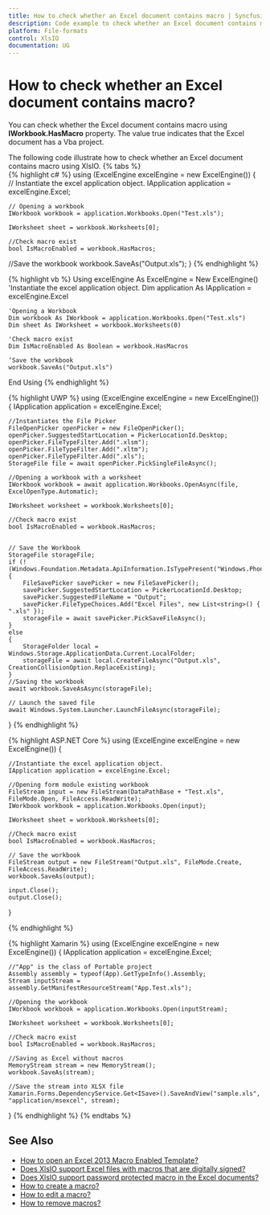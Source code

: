 ```yaml
---
title: How to check whether an Excel document contains macro | Syncfusion
description: Code example to check whether an Excel document contains macro using Syncfusion .NET Excel library (XlsIO).
platform: File-formats
control: XlsIO
documentation: UG
---
```


# How to check whether an Excel document contains macro?
You can check whether the Excel document contains macro using **IWorkbook.HasMacro** property. The value true indicates that the Excel document has a Vba project.

The following code illustrate how to check whether an Excel document contains macro using XlsIO.
{% tabs %}  
{% highlight c# %}
using (ExcelEngine excelEngine = new ExcelEngine())
{
    // Instantiate the excel application object.
    IApplication application = excelEngine.Excel;

    // Opening a workbook
    IWorkbook workbook = application.Workbooks.Open("Test.xls");

    IWorksheet sheet = workbook.Worksheets[0];

    //Check macro exist
    bool IsMacroEnabled = workbook.HasMacros;        
     
   //Save the workbook
    workbook.SaveAs("Output.xls");
}
{% endhighlight %}

{% highlight vb %}
Using excelEngine As ExcelEngine = New ExcelEngine()
    'Instantiate the excel application object.
    Dim application As IApplication = excelEngine.Excel

    'Opening a Workbook
    Dim workbook As IWorkbook = application.Workbooks.Open("Test.xls")
    Dim sheet As IWorksheet = workbook.Worksheets(0)

    'Check macro exist
    Dim IsMacroEnabled As Boolean = workbook.HasMacros            
   
    ‘Save the workbook 
    workbook.SaveAs("Output.xls")
End Using
{% endhighlight %}

{% highlight UWP %}
using (ExcelEngine excelEngine = new ExcelEngine())
{
    IApplication application = excelEngine.Excel;

    //Instantiates the File Picker
    FileOpenPicker openPicker = new FileOpenPicker();
    openPicker.SuggestedStartLocation = PickerLocationId.Desktop;
    openPicker.FileTypeFilter.Add(".xlsm");
    openPicker.FileTypeFilter.Add(".xltm");
    openPicker.FileTypeFilter.Add(".xls");
    StorageFile file = await openPicker.PickSingleFileAsync();

    //Opening a workbook with a worksheet
    IWorkbook workbook = await application.Workbooks.OpenAsync(file, ExcelOpenType.Automatic);

    IWorksheet worksheet = workbook.Worksheets[0];

    //Check macro exist
    bool IsMacroEnabled = workbook.HasMacros;     
     

    // Save the Workbook
    StorageFile storageFile;
    if (!(Windows.Foundation.Metadata.ApiInformation.IsTypePresent("Windows.Phone.UI.Input.HardwareButtons")))
    {
        FileSavePicker savePicker = new FileSavePicker();
        savePicker.SuggestedStartLocation = PickerLocationId.Desktop;
        savePicker.SuggestedFileName = "Output";
        savePicker.FileTypeChoices.Add("Excel Files", new List<string>() { ".xls" });
        storageFile = await savePicker.PickSaveFileAsync();
    }
    else
    {
        StorageFolder local = Windows.Storage.ApplicationData.Current.LocalFolder;
        storageFile = await local.CreateFileAsync("Output.xls", CreationCollisionOption.ReplaceExisting);
    }
    //Saving the workbook
    await workbook.SaveAsAsync(storageFile);

    // Launch the saved file
    await Windows.System.Launcher.LaunchFileAsync(storageFile);
}
{% endhighlight %}

{% highlight ASP.NET Core %}
using (ExcelEngine excelEngine = new ExcelEngine())
{

    //Instantiate the excel application object.
    IApplication application = excelEngine.Excel;

    //Opening form module existing workbook
    FileStream input = new FileStream(DataPathBase + "Test.xls", FileMode.Open, FileAccess.ReadWrite);
    IWorkbook workbook = application.Workbooks.Open(input);

    IWorksheet sheet = workbook.Worksheets[0];

    //Check macro exist
    bool IsMacroEnabled = workbook.HasMacros;     
             
    // Save the workbook
    FileStream output = new FileStream("Output.xls", FileMode.Create, FileAccess.ReadWrite);
    workbook.SaveAs(output);

    input.Close();
    output.Close();
}

{% endhighlight %}

{% highlight Xamarin %}
using (ExcelEngine excelEngine = new ExcelEngine())
{
    IApplication application = excelEngine.Excel;

    //"App" is the class of Portable project
    Assembly assembly = typeof(App).GetTypeInfo().Assembly;
    Stream inputStream = assembly.GetManifestResourceStream("App.Test.xls");

    //Opening the workbook
    IWorkbook workbook = application.Workbooks.Open(inputStream);

    IWorksheet worksheet = workbook.Worksheets[0];

    //Check macro exist
    bool IsMacroEnabled = workbook.HasMacros;     
                
    //Saving as Excel without macros
    MemoryStream stream = new MemoryStream();
    workbook.SaveAs(stream);

    //Save the stream into XLSX file
    Xamarin.Forms.DependencyService.Get<ISave>().SaveAndView("sample.xls", "application/msexcel", stream);
}
{% endhighlight %}
{% endtabs %}   

## See Also

* [How to open an Excel 2013 Macro Enabled Template?](how-to-open-an-excel-2013-macro-enabled-template)
* [Does XlsIO support Excel files with macros that are digitally signed?](does-xlsio-support-excel-files-with-macros-that-are-digitally-signed)
* [Does XlsIO support password protected macro in the Excel documents?](does-xlsio-support-password-protected-macro-in-the-excel-documents)
* [How to create a macro?](https://help.syncfusion.com/file-formats/xlsio/working-with-macros#creating-a-macro)
* [How to edit a macro?](https://help.syncfusion.com/file-formats/xlsio/working-with-macros#editing-a-macro)
* [How to remove macros?](https://help.syncfusion.com/file-formats/xlsio/working-with-macros#removing-macros)
